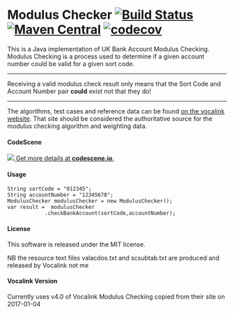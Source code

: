# Modulus Checker [![Build Status](https://travis-ci.org/pauldambra/JavaModulusChecker.svg?branch=master)](https://travis-ci.org/pauldambra/JavaModulusChecker) [![Maven Central](https://img.shields.io/maven-central/v/com.github.pauldambra/moduluschecker.svg)](https://search.maven.org/#search%7Cga%7C1%7Ca%3A%22moduluschecker%22) [![codecov](https://codecov.io/gh/pauldambra/JavaModulusChecker/branch/master/graph/badge.svg)](https://codecov.io/gh/pauldambra/JavaModulusChecker)
This is a Java implementation of UK Bank Account Modulus Checking. Modulus Checking is a process used to determine if a given account number could be valid for a given sort code.
***
Receiving a valid modulus check result only means that the Sort Code and Account Number pair **could** exist not that they do!
***
The algorithms, test cases and reference data can be found  [on the vocalink website](http://www.vocalink.com/products/payments/customer-support-services/modulus-checking.aspx "The Vocalink Modulus Checker Website"). That site should be considered the authoritative source for the modulus checking algorithm and weighting data.

#### CodeScene

[![](https://codescene.io/projects/1472/status.svg) Get more details at **codescene.io**.](https://codescene.io/projects/1472/jobs/latest-successful/results)

#### Usage
```
String sortCode = "012345";
String accountNumber = "12345678";
ModulusChecker modulusChecker = new ModulusChecker();
var result =  modulusChecker
			.checkBankAccount(sortCode,accountNumber);
```

#### License
This software is released under the MIT license. 

NB the resource text files valacdos.txt and scsubtab.txt are produced and released by Vocalink not me

#### Vocalink Version

Currently uses v4.0 of Vocalink Modulus Checking copied from their site on 2017-01-04